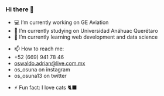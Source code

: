 ### Hi there 👋

- 💻 I’m currently working on GE Aviation
- 🔭 I’m currently studying on Universidad Anáhuac Querétaro
- 🌱 I’m currently learning web development and data science
<!-- - 👯 I’m looking to collaborate on ... -->
<!-- - 🤔 I’m looking for help with ... -->
<!-- - 💬 Ask me about ... -->
- 📫 How to reach me:
- +52 (669) 941 78 46
- oswaldo.adrian@live.com.mx
- os_osuna on instagram
- os_osuna13 on twitter
<!-- - 😄 Pronouns: ... -->
- ⚡ Fun fact: I love cats 🐈‍⬛
